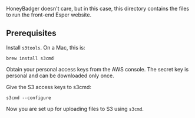 HoneyBadger doesn't care, but in this case, this directory contains
the files to run the front-end Esper website.

Prerequisites
-------------

Install `s3tools`. On a Mac, this is:
```
brew install s3cmd
```

Obtain your personal access keys from the AWS console. The secret key
is personal and can be downloaded only once.

Give the S3 access keys to s3cmd:
```
s3cmd --configure
```

Now you are set up for uploading files to S3 using `s3cmd`.
